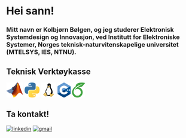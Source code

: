 # Hei sann!

### Mitt navn er Kolbjørn Bølgen, og jeg studerer Elektronisk Systemdesign og Innovasjon, ved Institutt for Elektroniske Systemer, Norges teknisk-naturvitenskapelige universitet (MTELSYS, IES, NTNU).

## Teknisk Verktøykasse

<img src=https://github.com/SkaugJr/SkaugJr/blob/main/Matlab_Logo.png height=40 />
<img src=https://github.com/SkaugJr/SkaugJr/blob/main/Python_logo.png height=40 />
<img src=https://github.com/SkaugJr/SkaugJr/blob/main/linux_logo.png height=40 />
<img src=https://github.com/SkaugJr/SkaugJr/blob/main/C%2B%2B_logo.png height=40 />
<img src=https://github.com/SkaugJr/SkaugJr/blob/main/Overleaf_logo.png height=40 />

## Ta kontakt!
[<img src='https://cdn.jsdelivr.net/npm/simple-icons@3.0.1/icons/linkedin.svg' alt='linkedin' height='80'>](https://www.linkedin.com/in/kolbjørn-bølgen-572b942b5//)                     [<img src='https://cdn.jsdelivr.net/npm/simple-icons@3.0.1/icons/gmail.svg' alt='gmail' height='80'>](mailto:skaugjr@gmail.com)  
